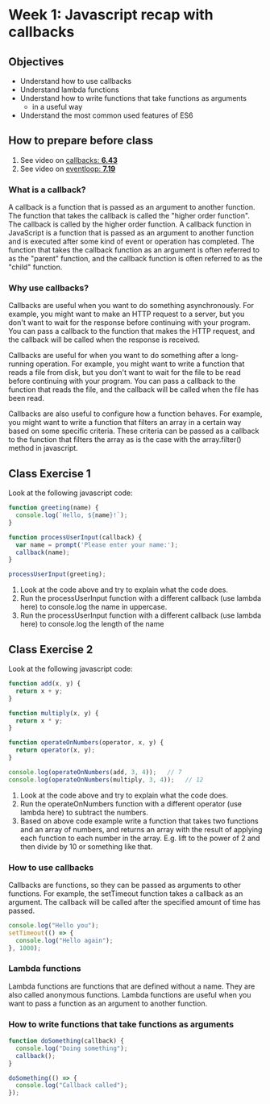 # Week 1: Javascript recap with callbacks

## Objectives

- Understand how to use callbacks
- Understand lambda functions
- Understand how to write functions that take functions as arguments
  - in a useful way
- Understand the most common used  features of ES6 

## How to prepare before class

1. See video on [callbacks: **6.43**](https://www.youtube.com/watch?v=kz_vwAF4NHI&ab_channel=JamesQQuick)
2. See video on [eventloop: **7.19**](https://www.youtube.com/watch?v=lqLSNG_79lI&ab_channel=JamesQQuick)

### What is a callback?

A callback is a function that is passed as an argument to another function. The function that takes the callback is called the "higher order function". The callback is called by the higher order function.
A callback function in JavaScript is a function that is passed as an argument to another function and is executed after some kind of event or operation has completed. The function that takes the callback
function as an argument is often referred to as the "parent" function, and the callback function is often referred to as the "child" function.

### Why use callbacks?

Callbacks are useful when you want to do something asynchronously. For example, you might want to make an HTTP request to a server, but you don't want to wait for the response before continuing with your program. You can pass a callback to the function that makes the HTTP request, and the callback will be called when the response is received.

Callbacks are useful for when you want to do something after a long-running operation. For example, you might want to write a function that reads a file from disk, but you don't want to wait for the file to be read before continuing with your program. You can pass a callback to the function that reads the file, and the callback will be called when the file has been read.

Callbacks are also useful to configure how a function behaves. For example, you might want to write a function that filters an array in a certain way based on some specific criteria. These criteria can be passed as a callback to the function that filters the array as is the case with the array.filter() method in javascript.

## Class Exercise 1

Look at the following javascript code: 
```js 
function greeting(name) {
  console.log(`Hello, ${name}!`);
}

function processUserInput(callback) {
  var name = prompt('Please enter your name:');
  callback(name);
}

processUserInput(greeting);
````
1. Look at the code above and try to explain what the code does.
2. Run the processUserInput function with a different callback (use lambda here) to console.log the name in uppercase.
3. Run the processUserInput function with a different callback (use lambda here) to console.log the length of the name

## Class Exercise 2

Look at the following javascript code: 
```js
function add(x, y) {
  return x + y;
}

function multiply(x, y) {
  return x * y;
}

function operateOnNumbers(operator, x, y) {
  return operator(x, y);
}

console.log(operateOnNumbers(add, 3, 4));   // 7
console.log(operateOnNumbers(multiply, 3, 4));   // 12
````
1. Look at the code above and try to explain what the code does.
2. Run the operateOnNumbers function with a different operator (use lambda here) to subtract the numbers.
3. Based on above code example write a function that takes two functions and an array of numbers, and returns an array with the result of applying each function to each number in the array. E.g. lift to the power of 2 and then divide by 10 or something like that.

### How to use callbacks

Callbacks are functions, so they can be passed as arguments to other functions. For example, the setTimeout function takes a callback as an argument. The callback will be called after the specified amount of time has passed.

```js
console.log("Hello you");
setTimeout(() => {
  console.log("Hello again");
}, 1000);
```

### Lambda functions

Lambda functions are functions that are defined without a name. They are also called anonymous functions. Lambda functions are useful when you want to pass a function as an argument to another function. 

### How to write functions that take functions as arguments

```js
function doSomething(callback) {
  console.log("Doing something");
  callback();
}

doSomething(() => {
  console.log("Callback called");
});
```
